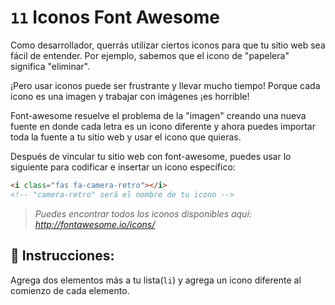 # `11` Iconos Font Awesome 

Como desarrollador, querrás utilizar ciertos iconos para que tu sitio web sea fácil de entender. Por ejemplo, sabemos que el icono de "papelera" significa "eliminar".

¡Pero usar iconos puede ser frustrante y llevar mucho tiempo! Porque cada icono es una imagen y trabajar con imágenes ¡es horrible!

Font-awesome resuelve el problema de la "imagen" creando una nueva fuente en donde cada letra es un icono diferente y ahora puedes importar toda la fuente a tu sitio web y usar el icono que quieras.

Después de vincular tu sitio web con font-awesome, puedes usar lo siguiente para codificar e insertar un icono específico:

```html
<i class="fas fa-camera-retro"></i> 
<!-- "camera-retro" será el nombre de tu icono -->
```

> *Puedes encontrar todos los iconos disponibles aquí: http://fontawesome.io/icons/*


## 📝 Instrucciones:

Agrega dos elementos más a tu lista(`li`) y agrega un icono diferente al comienzo de cada elemento.

